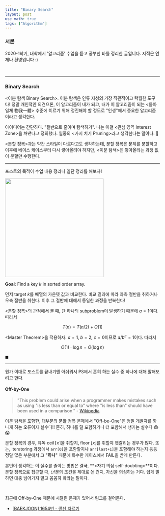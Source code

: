 ```yaml
---
title: "Binary Search"
layout: post
use_math: true
tags: ["Algorithm"]
---
```


### 서론
2020-1학기, 대학에서 '알고리즘' 수업을 듣고 공부한 바를 정리한 글입니다. 지적은 언제나 환영입니다 :)

<br/>
<hr/>

### Binary Search

\<이분 탐색 Binary Search\>. 이분 탐색은 인류 지성의 가장 직관적이고 탁월한 도구다! 정말 개인적인 의견으론, 이 알고리즘이 내가 되고, 내가 이 알고리즘이 되는 \<몰아일체 物我一體\> 수준에 이르기 위해 정진해야 할 정도로 "인생"에서 중요한 알고리즘이라고 생각한다.

아이디어는 간단하다. "절반으로 줄이며 탐색하기". 나는 이걸 \<관심 영역 Interest Zone\>을 쳐낸다고 정의했다. 일종의 \<가지 치기 Pruning\>라고 생각한다는 말이다. 🌴

\<분할 정복\>과는 약간 스타일이 다르다고도 생각하는데, 분할 정복은 문제를 분할하고 이후에 베이스 케이스부터 다시 쌓아올려야 하지만, \<이분 탐색\>은 쌓아올리는 과정 없이 분할만 수행한다.

<hr/>

포스트의 목적이 수업 내용 정리니 일단 정리를 해보자!

<div class="img-wrapper">
  <img src="{{ "/images/algorithm/binary-search-1.jpg" | relative_url }}" width="320px">
</div>

**Goal**: Find a key $k$ in sorted order array.

먼저 target $k$를 배열의 가운뎃 값과 비교한다. 비교 결과에 따라 좌측 절반을 취하거나 우측 절반을 취한다. 이후 그 절반에 대해서 동일한 과정을 반복한다!

\<분할 정복\>의 관점에서 볼 때, 단 하나의 subproblem이 발생하기 때문에 $a=1$이다. 따라서

$$
T(n) = T(n/2) + O(1)
$$

\<Master Theorem\>을 적용하자. $a=1$, $b=2$, $c=0$이므로 $a/b^c = 1$이다. 따라서

$$
O(1) \cdot \log n = O(\log n)
$$

$\blacksquare$

<hr/>

뭔가 이대로 포스트를 끝내기엔 아쉬워서 PS에서 흔히 하는 실수 중 하나에 대해 말해보려고 한다.

#### Off-by-One

> "This problem could arise when a programmer makes mistakes such as using "is less than or equal to" where "is less than" should have been used in a comparison." - [Wikipedia](https://en.wikipedia.org/wiki/Off-by-one_error)

이분 탐색을 포함한, 대부분의 분할 정복 문제에서 "Off-be-One"은 정말 개발자를 화나게 하는 오류이자 실수다!! 흔히, 하나를 덜 포함하거나 더 포함해서 생기는 실수다 😱😱

분할 정복의 경우, 유독 ceil $\lceil x \rceil$을 취할지, floor $\lfloor x \rfloor$를 취할지 헷갈리는 경우가 많다. 또는, iteratoring 과정에서 `arr[0]`을 포함할지나 `arr[last+1]`을 포함해야 하는지 등등 정말 많은 부분에서 그 "**하나**" 때문에 특수한 케이스에서 FAIL을 받게 만든다.

본인이 생각하는 이 실수를 줄이는 방법은 결국, **\<자기 의심 self-doubting\>**이다. 분할 정복으로 접근할 때, `if`문의 조건을 제대로 쓴 건지, 자신을 의심하는 거다. 쉽게 말하면 대충 넘어가지 말고 꼼꼼히 봐라는 말이다.

<br/>

최근에 Off-by-One 때문에 시달린 문제가 있어서 링크를 걸어둔다.

- [[BAEKJOON] 1654번 - 랜선 자르기](https://www.acmicpc.net/problem/1654) 
